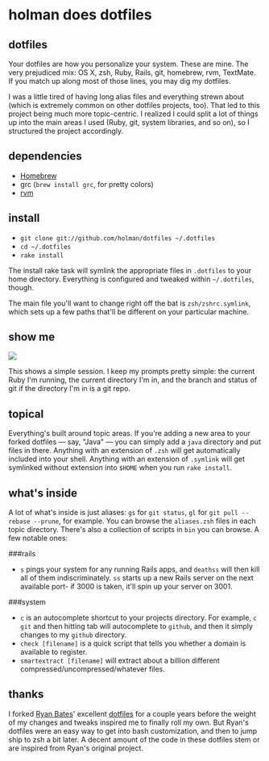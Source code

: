# holman does dotfiles

## dotfiles

Your dotfiles are how you personalize your system. These are mine. The very prejudiced mix: OS X, zsh, Ruby, Rails, git, homebrew, rvm, TextMate. If you match up along most of those lines, you may dig my dotfiles.

I was a little tired of having long alias files and everything strewn about (which is extremely common on other dotfiles projects, too). That led to this project being much more topic-centric. I realized I could split a lot of things up into the main areas I used (Ruby, git, system libraries, and so on), so I structured the project accordingly.

## dependencies

- [Homebrew](http://github.com/mxcl/homebrew)
- grc (`brew install grc`, for pretty colors)
- [rvm](http://rvm.beginrescueend.com)

## install

- `git clone git://github.com/holman/dotfiles ~/.dotfiles`
- `cd ~/.dotfiles`
- `rake install`

The install rake task will symlink the appropriate files in `.dotfiles` to your home directory. Everything is configured and tweaked within `~/.dotfiles`, though.

The main file you'll want to change right off the bat is `zsh/zshrc.symlink`, which sets up a few paths that'll be different on your particular machine.

## show me

<img src="http://cl.ly/1Q39/content" />

This shows a simple session. I keep my prompts pretty simple: the current Ruby I'm running, the current directory I'm in, and the branch and status of git if the directory I'm in is a git repo.

## topical

Everything's built around topic areas. If you're adding a new area to your forked dotfiles — say, "Java" — you can simply add a `java` directory and put files in there. Anything with an extension of `.zsh` will get automatically included into your shell. Anything with an extension of `.symlink` will get symlinked without extension into `$HOME` when you run `rake install`.

## what's inside

A lot of what's inside is just aliases: `gs` for `git status`, `gl` for `git pull --rebase --prune`, for example. You can browse the `aliases.zsh` files in each topic directory. There's also a collection of scripts in `bin` you can browse. A few notable ones:

###rails
- `s` pings your system for any running Rails apps, and `deathss` will then kill all of them indiscriminately. `ss` starts up a new Rails server on the next available port- if 3000 is taken, it'll spin up your server on 3001.

###system
- `c` is an autocomplete shortcut to your projects directory. For example, `c git` and then hitting tab will autocomplete to `github`, and then it simply changes to my `github` directory.
- `check [filename]` is a quick script that tells you whether a domain is available to register.
- `smartextract [filename]` will extract about a billion different compressed/uncompressed/whatever files.

## thanks

I forked [Ryan Bates](http://github.com/ryanb)' excellent [dotfiles](http://github.com/ryanb/dotfiles) for a couple years before the weight of my changes and tweaks inspired me to finally roll my own. But Ryan's dotfiles were an easy way to get into bash customization, and then to jump ship to zsh a bit later. A decent amount of the code in these dotfiles stem or are inspired from Ryan's original project.